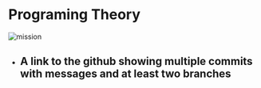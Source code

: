 # Programing Theory
 
![mission](https://user-images.githubusercontent.com/40847844/172507040-a3324ebd-79be-4b84-a85b-9dacb94bb2f2.jpg)

- ## A link to the github showing multiple commits with messages and at least two branches
